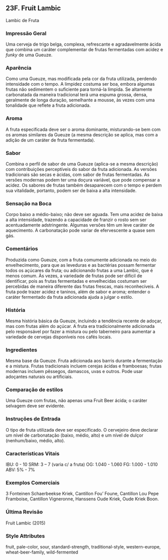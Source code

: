 ## 23F. Fruit Lambic
Lambic de Fruta

### Impressão Geral

Uma cerveja de trigo belga, complexa, refrescante e agradavelmente ácida que combina um caráter complementar de frutas fermentadas com acidez e *funky* de uma Gueuze.

### Aparência

Como uma Gueuze, mas modificada pela cor da fruta utilizada, perdendo intensidade com o tempo. A limpidez costuma ser boa, embora algumas frutas não sedimentem o suficiente para torná-la límpida. Se altamente carbonatada da maneira tradicional terá uma espuma grossa, densa, geralmente de longa duração, semelhante a mousse, às vezes com uma tonalidade que reflete a fruta adicionada.

### Aroma

A fruta especificada deve ser o aroma dominante, misturando-se bem com os aromas similares da Gueuze (a mesma descrição se aplica, mas com a adição de um caráter de fruta fermentada).

### Sabor

Combina o perfil de sabor de uma Gueuze (aplica-se a mesma descrição) com contribuições perceptíveis do sabor da fruta adicionada. As versões tradicionais são secas e ácidas, com sabor de frutas fermentadas. As versões modernas podem ter uma doçura variável, que pode compensar a acidez. Os sabores de frutas também desaparecem com o tempo e perdem sua vitalidade, portanto, podem ser de baixa a alta intensidade.

### Sensação na Boca

Corpo baixo a médio-baixo; não deve ser aguada. Tem uma acidez de baixa a alta intensidade, trazendo a capacidade de franzir o rosto sem ser acentuadamente adstringente. Algumas versões têm um leve caráter de aquecimento. A carbonatação pode variar de efervescente a quase sem gás.

### Comentários

Produzida como Gueuze, com a fruta comumente adicionada no meio do envelhecimento, para que as leveduras e as bactérias possam fermentar todos os açúcares da fruta; ou adicionando frutas a uma Lambic, que é menos comum. Às vezes, a variedade de frutas pode ser difícil de identificar, pois as frutas fermentadas e envelhecidas costumam ser percebidas de maneira diferente das frutas frescas, mais reconhecíveis. A fruta pode trazer acidez e taninos, além de sabor e aroma; entender o caráter fermentado da fruta adicionada ajuda a julgar o estilo.

### História

Mesma história básica da Gueuze, incluindo a tendência recente de adoçar, mas com frutas além do açúcar. A fruta era tradicionalmente adicionada pelo responsável por fazer a mistura ou pelo taberneiro para aumentar a variedade de cervejas disponíveis nos cafés locais.

### Ingredientes

Mesma base da Gueuze. Fruta adicionada aos barris durante a fermentação e a mistura. Frutas tradicionais incluem cerejas ácidas e framboesas; frutas modernas incluem pêssegos, damascos, uvas e outros. Pode usar adoçantes naturais ou artificiais.

### Comparação de estilos

Uma Gueuze com frutas, não apenas uma Fruit Beer ácida; o caráter selvagem deve ser evidente.

### Instruções de Entrada

O tipo de fruta utilizada deve ser especificado. O cervejeiro deve declarar um nível de carbonatação (baixo, médio, alto) e um nível de dulçor (nenhum/baixo, médio, alto).

### Características Vitais

IBU: 0 - 10
SRM: 3 – 7 (varia c/ a fruta)
OG: 1.040 - 1.060
FG: 1.000 - 1.010
ABV: 5% - 7%

### Exemplos Comerciais

3 Fonteinen Schaerbeekse Kriek, Cantillon Fou’ Foune, Cantillon Lou Pepe Framboise, Cantillon Vigneronne, Hanssens Oude Kriek, Oude Kriek Boon.

### Última Revisão

Fruit Lambic (2015)

### Style Attributes

fruit, pale-color, sour, standard-strength, traditional-style, western-europe, wheat-beer-family, wild-fermented

